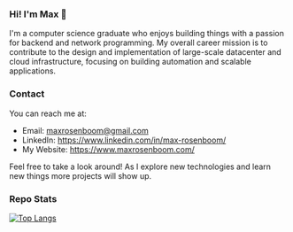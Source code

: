 ### Hi! I'm Max 👋
I'm a computer science graduate who enjoys building things with a passion for backend and network programming. My overall career mission is to contribute to the design and implementation of large-scale datacenter and cloud infrastructure, focusing on building automation and scalable applications.

### Contact 
You can reach me at:
- Email: maxrosenboom@gmail.com
- LinkedIn: https://www.linkedin.com/in/max-rosenboom/
- My Website: https://www.maxrosenboom.com/

Feel free to take a look around! As I explore new technologies and learn new things more projects will show up.

### Repo Stats
[![Top Langs](https://github-readme-stats.vercel.app/api/top-langs/?username=maxrosenboom)](https://github.com/anuraghazra/github-readme-stats)

